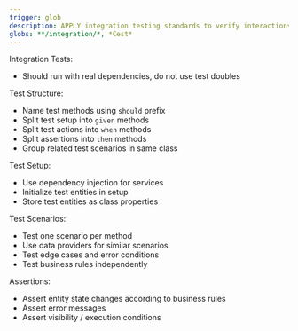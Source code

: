 ```yaml
---
trigger: glob
description: APPLY integration testing standards to verify interactions between components/services WHEN writing integration tests.
globs: **/integration/*, *Cest*
---
```


Integration Tests:
- Should run with real dependencies, do not use test doubles

Test Structure:
- Name test methods using `should` prefix
- Split test setup into `given` methods
- Split test actions into `when` methods
- Split assertions into `then` methods
- Group related test scenarios in same class

Test Setup:
- Use dependency injection for services
- Initialize test entities in setup
- Store test entities as class properties

Test Scenarios:
- Test one scenario per method
- Use data providers for similar scenarios
- Test edge cases and error conditions
- Test business rules independently

Assertions:
- Assert entity state changes according to business rules
- Assert error messages
- Assert visibility / execution conditions